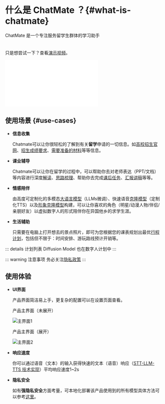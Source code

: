 <!-- markdownlint-disable MD033 -->

# 什么是 ChatMate ？{#what-is-chatmate}

ChatMate 是一个专注服务留学生群体的学习助手

<div class="tip custom-block" style="padding-top: 8px">

只是想尝试一下？查看[演示视频](https://www.bilibili.com/video/BV1WSWgeXEgH/?vd_source=8efd81eccbe016cf85c48d0cef159938)。

</div>

<iframe src="//player.bilibili.com/player.html?isOutside=true&aid=113003777229526&bvid=BV1WSWgeXEgH&cid=500001657940222&p=1" scrolling="no" border="0" frameborder="no" framespacing="0" allowfullscreen="true"></iframe>

## 使用场景 {#use-cases}

- **信息收集**
  
  Chatmate可以让你很轻松的了解到有关**留学**申请的一切信息。如[高校招生官网](/usage/information-gathering#快速链接学校官网)、[招生成绩要求](/usage/information-gathering#查询最新录取要求)、[需要准备的材料](/usage/information-gathering#准备材料)等等信息。

- **课业辅导**  
  
  Chatmate可以让你在留学的过程中，可以帮助你去对老师表达（PPT/文档）等内容进行深度[解读](/usage/academic-tutiring#基于屏幕显示内容输出)、[思路梳理](/usage/academic-tutiring#基于屏幕显示内容输出)、帮助你去完成[课后任务](/usage/academic-tutiring#基于文件创作输出)、[汇报讲稿](/usage/academic-tutiring#基于文件创作输出)等等。

- **情感陪伴**
  
  由高度可定制化的多模态[大语言模型](/usage/emotional-companionship#语言模型)（LLMs微调）、快速语音[克隆模型](/usage/emotional-companionship#文本转语音模型)（定制化TTS）以及[形象克隆模型](/usage/emotional-companionship#形象克隆模型)构建，可以让你喜欢的角色（明星/动漫人物/伴侣/亲朋好友）以虚拟数字人的形式陪伴你在异国他乡的求学生涯。

- **生活辅助**
  
  只需要在电脑上打开想去的景点照片，即可为您根据您的课表规划出最优[行程计划](/usage/life-assistance#你的旅行助手)，包括但不限于：时间安排、游玩路线预计开销等。

::: details 计划列表
Diffusion Model 也在数字人计划中
:::

::: warning 注意事项
务必关注[隐私政策]()
:::

## 使用体验

- **UI界面**

  产品界面简洁易上手，更复杂的配置可以在设置页面查看。

  产品主界面（未展开）

  ![主界面1](/others/mainForm.png "产品主界面（未展开）")

  产品主界面（展开）

  ![主界面2](/others/gen-code.png "产品主界面（展开）")

- **响应速度**

  你可以通过语音（文本）的输入获得快速的文本（语音）响应（[STT-LLM-TTS 技术实现]()）平均响应速度1~2s

- **隐私安全**

  如有**强隐私安全**方面考量，可本地化部署该产品使用到的所有模型具体方法可以参考[这里]()。
